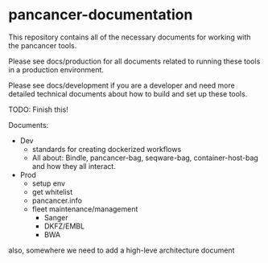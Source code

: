 pancancer-documentation
=======================

This repository contains all of the necessary documents for working with the pancancer tools.

Please see docs/production for all documents related to running these tools in a production environment.

Please see docs/development if you are a developer and need more detailed technical documents about how to build and set up these tools.

TODO: Finish this!

Documents:
  - Dev
    - standards for creating dockerized workflows
    - All about: Bindle, pancancer-bag, seqware-bag, container-host-bag and how they all interact.
  - Prod
    - setup env
    - get whitelist
    - pancancer.info
    - fleet maintenance/management
      - Sanger
      - DKFZ/EMBL
      - BWA

also, somewhere we need to add a high-leve architecture document
